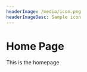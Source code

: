 ```yaml
---
headerImage: /media/icon.png
headerImageDesc: Sample icon
---
```

# Home Page

This is the homepage
